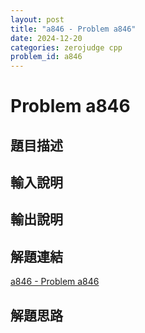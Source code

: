 ```yaml
---
layout: post
title: "a846 - Problem a846"
date: 2024-12-20
categories: zerojudge cpp
problem_id: a846
---
```


# Problem a846

## 題目描述



## 輸入說明



## 輸出說明



## 解題連結

[a846 - Problem a846](https://zerojudge.tw/ShowProblem?problemid=a846)

## 解題思路

